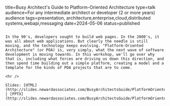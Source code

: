 title=Busy Architect's Guide   to Platform-Oriented Architecture
type=talk
audience=For any intermediate architect or developer (2 or more years) audience
tags=presentation, architecture,enterprise,cloud,distributed systems,webapi,messaging
date=2024-05-06
status=published
~~~~~~

In the 90's, developers sought to build web pages. In the 2000's, it was all about web applications. But clearly the needle is still moving, and the technology keeps evolving. "Platform-Oriented Architecture" (or POA) is, very simply, what the next wave of software development is moving towards. In this workshop, we'll go over why that is, including what forces are driving us down this direction, and then spend time building out a simple platform, creating a model and a template for the kinds of POA projects that are to come.
    
<hr />

Slides: [HTML](http://slides.newardassociates.com/BusyArchitectsGuide/PlatformOrientedArch.html) | [PPTX](http://slides.newardassociates.com/BusyArchitectsGuide/PlatformOrientedArch.pptx)
